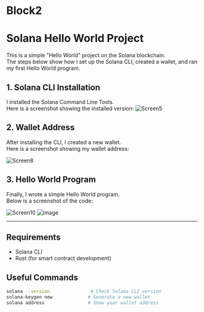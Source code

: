 # Block2
# Solana Hello World Project

This is a simple "Hello World" project on the Solana blockchain.  
The steps below show how I set up the Solana CLI, created a wallet, and ran my first Hello World program.

## 1. Solana CLI Installation

I installed the Solana Command Line Tools.  
Here is a screenshot showing the installed version:
![Screen5](https://github.com/user-attachments/assets/8fc1a369-3f7b-4f10-8328-1143b0c8bee9)


## 2. Wallet Address

After installing the CLI, I created a new wallet.  
Here is a screenshot showing my wallet address:

![Screen8](https://github.com/user-attachments/assets/0516b58f-5166-48fc-b525-7b4c7f0fb406)


## 3. Hello World Program

Finally, I wrote a simple Hello World program.  
Below is a screenshot of the code:

![Screen10](https://github.com/user-attachments/assets/a089a2d7-8c25-466a-9ae0-3e5e9e9218fc)
![image](https://github.com/user-attachments/assets/77cc8b75-ddc0-4325-843f-498e3d407a4b)


---

## Requirements

- Solana CLI
- Rust (for smart contract development)

## Useful Commands

```bash
solana --version               # Check Solana CLI version
solana-keygen new             # Generate a new wallet
solana address                # Show your wallet address
